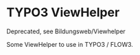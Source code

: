 # TYPO3 ViewHelper

Deprecated, see Bildungsweb/Viewhelper

Some ViewHelper to use in TYPO3 / FLOW3.

